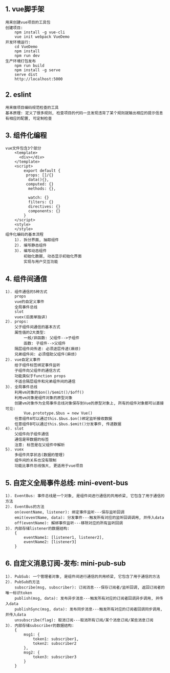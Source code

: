 ## 1. vue脚手架

	用来创建vue项目的工具包
	创建项目:
	    npm install -g vue-cli
	    vue init webpack VueDemo
	开发环境运行:
	    cd VueDemo
	    npm install
	    npm run dev
	生产环境打包发布
	    npm run build
	    npm install -g serve
	    serve dist
	    http://localhost:5000


## 2. eslint
    用来做项目编码规范检查的工具
    基本原理: 定义了很多规则, 检查项目的代码一旦发现违背了某个规则就输出相应的提示信息
    有相应的配置, 可定制检查

## 3. 组件化编程
    vue文件包含3个部分
        <template>
          <div></div>
        </template>
        <script>
            export default {
    		 props: []/{}
              data(){},
    		 computed: {}
              methods: {},

    		  watch: {}
    		  filters: {}
    		  directives: {}
    		  components: {}
            }
        </script>
        <style>
        </style>
    组件化编码的基本流程
    	1). 拆分界面, 抽取组件
    	2). 编写静态组件
    	3). 编写动态组件
        	初始化数据, 动态显示初始化界面
        	实现与用户交互功能

## 4. 组件间通信
    1). 组件通信的5种方式
		props
		vue的自定义事件
		全局事件总线
		slot
		vuex(后面单独讲)
    2). props:
        父子组件间通信的基本方式
        属性值的2大类型:
            一般/非函数: 父组件-->子组件
            函数: 子组件-->父组件
    	隔层组件间传递: 必须逐层传递(麻烦)
    	兄弟组件间: 必须借助父组件(麻烦)
    2). vue自定义事件
        给子组件标签绑定事件监听
		子组件向父组件的通信方式
		功能类似于function props
		不适合隔层组件和兄弟组件间的通信
    3). 全局事件总线
		利用vm对象的$on()/$emit()/$off()
		利用vm对象是组件对象的原型对象
		创建vm对象作为全局事件总线对象保存到Vue的原型对象上, 所有的组件对象都可以直接可见:
			Vue.prototype.$bus = new Vue()
        任意组件A可以通过this.$bus.$on()绑定监听接收数据
		任意组件B可以通过this.$bus.$emit()分发事件, 传递数据
    4). slot
        父组件向子组件通信
        通信是带数据的标签
        注意: 标签是在父组件中解析
    5). vuex
        多组件共享状态(数据的管理)
        组件间的关系也没有限制
        功能比事件总线强大, 更适用于vue项目

## 5. 自定义全局事件总线: mini-event-bus
	1). EventBus: 事件总线是一个对象, 是组件间进行通信的共用桥梁, 它包含了用于通信的方法
	2). EventBus的方法
		on(eventName, listener): 绑定事件监听---保存监听回调
		emit(eventName, data): 分发事件---触发所有对应的监听回调调用, 并传入data
		off(eventName): 解绑事件监听---移除对应的所有监听回调
	3). 内部存储listener的数据结构:
		{
			eventName1: [listener1, listener2],
			eventName2: [listener3]
		}

## 6. 自定义消息订阅-发布: mini-pub-sub
	1). PubSub: 一个管理者对象, 是组件间进行通信的共用桥梁, 它包含了用于通信的方法
	2). PubSub的方法
		subscribe(msg, subscriber): 订阅消息---保存订阅者/监听回调, 返回订阅者的唯一标识token
		publish(msg, data): 发布异步消息---触发所有对应的订阅者回调异步调用, 并传入data
		publishSync(msg, data): 发布同步消息---触发所有对应的订阅者回调同步调用, 并传入data
		unsubscribe(flag): 取消订阅---取消所有订阅/某个消息订阅/某些消息订阅
	3). 内部存储subscriber的数据结构:
		{
			msg1: {
				token1: subscriber1,
				token2: subscriber2
			},
			msg2: {
				token3: subscriber3
			}
		}
